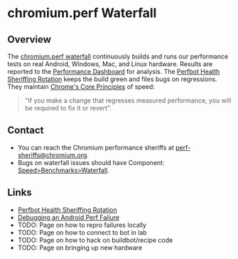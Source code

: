 # chromium.perf Waterfall

## Overview

The [chromium.perf waterfall](http://build.chromium.org/p/chromium.perf/waterfall)
continuously builds and runs our performance tests on real Android, Windows,
Mac, and Linux hardware. Results are reported to the
[Performance Dashboard](https://chromeperf.appspot.com/) for analysis. The
[Perfbot Health Sheriffing Rotation](perf_bot_sheriffing.md) keeps the build
green and files bugs on regressions. They maintain
[Chrome's Core Principles](https://www.chromium.org/developers/core-principles)
of speed:

> "If you make a change that regresses measured performance, you will be
> required to fix it or revert".

## Contact

  * You can reach the Chromium performance sheriffs at perf-sheriffs@chromium.org.
  * Bugs on waterfall issues should have Component:
    [Speed>Benchmarks>Waterfall](https://bugs.chromium.org/p/chromium/issues/list?can=2&q=component%3ASpeed%3EBenchmarks%3EWaterfall+&colspec=ID+Pri+M+Stars+ReleaseBlock+Component+Status+Owner+Summary+OS+Modified&x=m&y=releaseblock&cells=ids).

## Links

  * [Perfbot Health Sheriffing Rotation](perf_bot_sheriffing.md)
  * [Debugging an Android Perf Failure](perf_bot_sheriffing.md#Android-Device-failures)
  * TODO: Page on how to repro failures locally
  * TODO: Page on how to connect to bot in lab
  * TODO: Page on how to hack on buildbot/recipe code
  * TODO: Page on bringing up new hardware